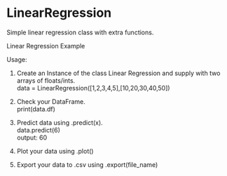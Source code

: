 # LinearRegression
Simple linear regression class with extra functions.

Linear Regression Example

Usage:

1. Create an Instance of the class Linear Regression and supply with two arrays of floats/ints. <br>
   data = LinearRegression([1,2,3,4,5],[10,20,30,40,50])

2. Check your DataFrame. <br>
   print(data.df)

3. Predict data using .predict(x). <br>
   data.predict(6)<br>
   output: 60

4. Plot your data using .plot()

5. Export your data to .csv using .export(file_name)

